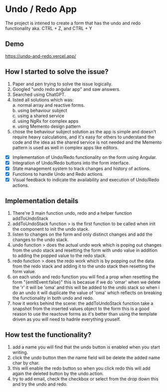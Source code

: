 
# Undo / Redo App

The project is intened to create a form that has the undo and redo functionality aka. CTRL + Z, and CTRL + Y 

## Demo

https://undo-and-redo.vercel.app/
## How I started to solve the issue?

1. Paper and pen trying to solve the issue logically.
2. Googled "undo redo angular app" and saw answers.
3. Searched using ChatGPT.
4. listed all solutions which was: \
    a. normal array and reactive forms.\
    b. using behaviour subject \
    c. using a shared service \
    d. using NgRx for complex apps \
    e. using Memento design pattern
5. chose the behaviour subject solution as the app is simple and doesn't require heavy calculations, and it's easy for others to understand the code and the idea as the shared service is not needed and the Memento pattern is used as well in complex apps like editors.


- [x]  Implementation of Undo/Redo functionality on the form using Angular.
- [x]  Integration of Undo/Redo buttons into the form interface.
- [x]  State management system to track changes and history of actions.
- [x]  Functions to handle Undo and Redo actions.
- [x]  Visual feedback to indicate the availability and execution of Undo/Redo actions.

## Implementation details

1. There're 3 main function undo, redo and a helper function addToUndoStack
2. addToUndoStack function > is the first function to be called when init the component to init the undo stack.
3. listen to changes on the form and only distinct changes and add the changes to the undo stack.
4. undo function > does the actual undo work which is poping out changes from the undo stack and resetting the form with undo value in addition to adding the popped value to the redo stack.
5. redo function > does the redo work which is by popping out the data from the redo stack and adding it to the undo stack then resetting the form value.
6. on each undo and redo function you will find a prop when resetting the form "{emitEvent:false}" this is becasue if we do 'omar' when we delete the 'r' it will be 'oma' and this will be added to the undo stack so when i do an undo it will duplicate the value of 'oma' which reflects on breaking the functionality in both undo and redo.
7. how it works behind the scene: the addToUndoStack function take a snapshot from the inserted values object to the form this is a good reason to use the reactove forms as it's better than using the template driven as you will need to hadnle everything youself.
## How test the functionality?
1. add a name you will find that the undo button is enabled when you start writing.
2. click the undo button then the name field will be delete the added name char by char.
3. this will enable the redo button so when you click redo this will add again the deleted button by the undo action.
4. try to add email, check the checkbox or select from the drop down this and try the undo and redo.
